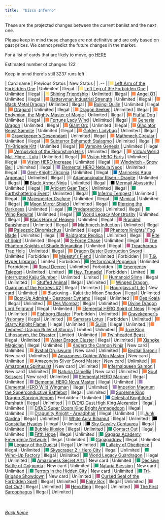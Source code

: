 ```yaml
---
title:  "Disco Inferno"
---
```


These are the projected changes between the current banlist and the next one.

Please keep in mind these changes are not definitive and are only based on past prices. We cannot predict the future changes in the market.

For a list of cards that are likely to move, go [HERE](closeprices)

Estimated number of changes: 122

Keep in mind there's still 3237 runs left

| Card name | Previous Status | New Status |
| :-- |
|<img src="assets/vanilla.png" alt="Normal Monster" width="12" height="12"/> [Left Arm of the Forbidden One](https://db.ygoprodeck.com/card/?search=Left%20Arm%20of%20the%20Forbidden%20One) | Unlimited | Illegal |
|<img src="assets/vanilla.png" alt="Normal Monster" width="12" height="12"/> [Left Leg of the Forbidden One](https://db.ygoprodeck.com/card/?search=Left%20Leg%20of%20the%20Forbidden%20One) | Unlimited | Illegal |
|<img src="assets/vanilla.png" alt="Normal Monster" width="12" height="12"/> [Shining Friendship](https://db.ygoprodeck.com/card/?search=Shining%20Friendship) | Unlimited | Illegal |
|<img src="assets/effect.png" alt="Effect Monster" width="12" height="12"/> [Angel O1](https://db.ygoprodeck.com/card/?search=Angel%20O1) | Unlimited | Illegal |
|<img src="assets/effect.png" alt="Effect Monster" width="12" height="12"/> [Batteryman Industrial Strength](https://db.ygoprodeck.com/card/?search=Batteryman%20Industrial%20Strength) | Unlimited | Illegal |
|<img src="assets/effect.png" alt="Effect Monster" width="12" height="12"/> [Black Metal Dragon](https://db.ygoprodeck.com/card/?search=Black%20Metal%20Dragon) | Unlimited | Illegal |
|<img src="assets/effect.png" alt="Effect Monster" width="12" height="12"/> [Bujingi Quilin](https://db.ygoprodeck.com/card/?search=Bujingi%20Quilin) | Unlimited | Illegal |
|<img src="assets/effect.png" alt="Effect Monster" width="12" height="12"/> [Dragard](https://db.ygoprodeck.com/card/?search=Dragard) | Unlimited | Illegal |
|<img src="assets/effect.png" alt="Effect Monster" width="12" height="12"/> [Dragon Seeker](https://db.ygoprodeck.com/card/?search=Dragon%20Seeker) | Unlimited | Illegal |
|<img src="assets/effect.png" alt="Effect Monster" width="12" height="12"/> [Endymion, the Mighty Master of Magic](https://db.ygoprodeck.com/card/?search=Endymion,%20the%20Mighty%20Master%20of%20Magic) | Unlimited | Illegal |
|<img src="assets/effect.png" alt="Effect Monster" width="12" height="12"/> [Fluffal Dog](https://db.ygoprodeck.com/card/?search=Fluffal%20Dog) | Unlimited | Illegal |
|<img src="assets/effect.png" alt="Effect Monster" width="12" height="12"/> [Fortune Lady Wind](https://db.ygoprodeck.com/card/?search=Fortune%20Lady%20Wind) | Unlimited | Illegal |
|<img src="assets/effect.png" alt="Effect Monster" width="12" height="12"/> [Genesis Dragon](https://db.ygoprodeck.com/card/?search=Genesis%20Dragon) | Unlimited | Illegal |
|<img src="assets/effect.png" alt="Effect Monster" width="12" height="12"/> [Giant Orc](https://db.ygoprodeck.com/card/?search=Giant%20Orc) | Unlimited | Illegal |
|<img src="assets/effect.png" alt="Effect Monster" width="12" height="12"/> [Gladiator Beast Samnite](https://db.ygoprodeck.com/card/?search=Gladiator%20Beast%20Samnite) | Unlimited | Illegal |
|<img src="assets/effect.png" alt="Effect Monster" width="12" height="12"/> [Golden Ladybug](https://db.ygoprodeck.com/card/?search=Golden%20Ladybug) | Unlimited | Illegal |
|<img src="assets/effect.png" alt="Effect Monster" width="12" height="12"/> [Gravekeeper's Descendant](https://db.ygoprodeck.com/card/?search=Gravekeeper's%20Descendant) | Unlimited | Illegal |
|<img src="assets/effect.png" alt="Effect Monster" width="12" height="12"/> [Mathmech Circular](https://db.ygoprodeck.com/card/?search=Mathmech%20Circular) | Unlimited | Illegal |
|<img src="assets/effect.png" alt="Effect Monster" width="12" height="12"/> [Subterror Behemoth Stalagmo](https://db.ygoprodeck.com/card/?search=Subterror%20Behemoth%20Stalagmo) | Unlimited | Illegal |
|<img src="assets/effect.png" alt="Effect Monster" width="12" height="12"/> [Tri-Brigade Kitt](https://db.ygoprodeck.com/card/?search=Tri-Brigade%20Kitt) | Unlimited | Illegal |
|<img src="assets/effect.png" alt="Effect Monster" width="12" height="12"/> [Vampire Genesis](https://db.ygoprodeck.com/card/?search=Vampire%20Genesis) | Unlimited | Illegal |
|<img src="assets/effect.png" alt="Effect Monster" width="12" height="12"/> [Vernusylph of the Flourishing Hills](https://db.ygoprodeck.com/card/?search=Vernusylph%20of%20the%20Flourishing%20Hills) | Unlimited | Illegal |
|<img src="assets/effect.png" alt="Effect Monster" width="12" height="12"/> [Virtual World Mai-Hime - Lulu](https://db.ygoprodeck.com/card/?search=Virtual%20World%20Mai-Hime%20-%20Lulu) | Unlimited | Illegal |
|<img src="assets/effect.png" alt="Effect Monster" width="12" height="12"/> [Vision HERO Faris](https://db.ygoprodeck.com/card/?search=Vision%20HERO%20Faris) | Unlimited | Illegal |
|<img src="assets/effect.png" alt="Effect Monster" width="12" height="12"/> [Vision HERO Increase](https://db.ygoprodeck.com/card/?search=Vision%20HERO%20Increase) | Unlimited | Illegal |
|<img src="assets/effect.png" alt="Effect Monster" width="12" height="12"/> [Windwitch - Snow Bell](https://db.ygoprodeck.com/card/?search=Windwitch%20-%20Snow%20Bell) | Unlimited | Illegal |
|<img src="assets/fusion.png" alt="XYZ Fusion" width="12" height="12"/> [Elemental HERO Nebula Neos](https://db.ygoprodeck.com/card/?search=Elemental%20HERO%20Nebula%20Neos) | Unlimited | Illegal |
|<img src="assets/fusion.png" alt="XYZ Fusion" width="12" height="12"/> [Gem-Knight Zirconia](https://db.ygoprodeck.com/card/?search=Gem-Knight%20Zirconia) | Unlimited | Illegal |
|<img src="assets/link.png" alt="Link Monster" width="12" height="12"/> [Marincess Aqua Argonaut](https://db.ygoprodeck.com/card/?search=Marincess%20Aqua%20Argonaut) | Unlimited | Illegal |
|<img src="assets/synchro.png" alt="Synchro Monster" width="12" height="12"/> [Adamancipator Risen - Dragite](https://db.ygoprodeck.com/card/?search=Adamancipator%20Risen%20-%20Dragite) | Unlimited | Illegal |
|<img src="assets/xyz.png" alt="XYZ Monster" width="12" height="12"/> [Blade Armor Ninja](https://db.ygoprodeck.com/card/?search=Blade%20Armor%20Ninja) | Unlimited | Illegal |
|<img src="assets/xyz.png" alt="XYZ Monster" width="12" height="12"/> [Mermail Abysstrite](https://db.ygoprodeck.com/card/?search=Mermail%20Abysstrite) | Unlimited | Illegal |
|<img src="assets/spell.png" alt="Spell" width="12" height="12"/> [Ancient Gear Tank](https://db.ygoprodeck.com/card/?search=Ancient%20Gear%20Tank) | Unlimited | Illegal |
|<img src="assets/spell.png" alt="Spell" width="12" height="12"/> [Earthshattering Event](https://db.ygoprodeck.com/card/?search=Earthshattering%20Event) | Unlimited | Illegal |
|<img src="assets/spell.png" alt="Spell" width="12" height="12"/> [Inferno Tempest](https://db.ygoprodeck.com/card/?search=Inferno%20Tempest) | Unlimited | Illegal |
|<img src="assets/spell.png" alt="Spell" width="12" height="12"/> [Majespecter Cyclone](https://db.ygoprodeck.com/card/?search=Majespecter%20Cyclone) | Unlimited | Illegal |
|<img src="assets/spell.png" alt="Spell" width="12" height="12"/> [Mimicat](https://db.ygoprodeck.com/card/?search=Mimicat) | Unlimited | Illegal |
|<img src="assets/spell.png" alt="Spell" width="12" height="12"/> [Moon Mirror Shield](https://db.ygoprodeck.com/card/?search=Moon%20Mirror%20Shield) | Unlimited | Illegal |
|<img src="assets/spell.png" alt="Spell" width="12" height="12"/> [Piercing the Darkness](https://db.ygoprodeck.com/card/?search=Piercing%20the%20Darkness) | Unlimited | Illegal |
|<img src="assets/spell.png" alt="Spell" width="12" height="12"/> [Predapractice](https://db.ygoprodeck.com/card/?search=Predapractice) | Unlimited | Illegal |
|<img src="assets/spell.png" alt="Spell" width="12" height="12"/> [Wing Requital](https://db.ygoprodeck.com/card/?search=Wing%20Requital) | Unlimited | Illegal |
|<img src="assets/spell.png" alt="Spell" width="12" height="12"/> [World Legacy Monstrosity](https://db.ygoprodeck.com/card/?search=World%20Legacy%20Monstrosity) | Unlimited | Illegal |
|<img src="assets/trap.png" alt="Trap" width="12" height="12"/> [Black Horn of Heaven](https://db.ygoprodeck.com/card/?search=Black%20Horn%20of%20Heaven) | Unlimited | Illegal |
|<img src="assets/trap.png" alt="Trap" width="12" height="12"/> [Branded Banishment](https://db.ygoprodeck.com/card/?search=Branded%20Banishment) | Unlimited | Illegal |
|<img src="assets/trap.png" alt="Trap" width="12" height="12"/> [Mathmech Induction](https://db.ygoprodeck.com/card/?search=Mathmech%20Induction) | Unlimited | Illegal |
|<img src="assets/trap.png" alt="Trap" width="12" height="12"/> [Paleozoic Dinomischus](https://db.ygoprodeck.com/card/?search=Paleozoic%20Dinomischus) | Unlimited | Illegal |
|<img src="assets/trap.png" alt="Trap" width="12" height="12"/> [Phantom Knights' Fog Blade](https://db.ygoprodeck.com/card/?search=Phantom%20Knights'%20Fog%20Blade) | Unlimited | Illegal |
|<img src="assets/trap.png" alt="Trap" width="12" height="12"/> [Raidraptor Replica](https://db.ygoprodeck.com/card/?search=Raidraptor%20Replica) | Unlimited | Illegal |
|<img src="assets/trap.png" alt="Trap" width="12" height="12"/> [Rite of Spirit](https://db.ygoprodeck.com/card/?search=Rite%20of%20Spirit) | Unlimited | Illegal |
|<img src="assets/trap.png" alt="Trap" width="12" height="12"/> [S-Force Chase](https://db.ygoprodeck.com/card/?search=S-Force%20Chase) | Unlimited | Illegal |
|<img src="assets/trap.png" alt="Trap" width="12" height="12"/> [The Phantom Knights of Shade Brigandine](https://db.ygoprodeck.com/card/?search=The%20Phantom%20Knights%20of%20Shade%20Brigandine) | Unlimited | Illegal |
|<img src="assets/trap.png" alt="Trap" width="12" height="12"/> [Treacherous Trap Hole](https://db.ygoprodeck.com/card/?search=Treacherous%20Trap%20Hole) | Unlimited | Illegal |
|<img src="assets/effect.png" alt="Effect Monster" width="12" height="12"/> [Dragon Buster Destruction Sword](https://db.ygoprodeck.com/card/?search=Dragon%20Buster%20Destruction%20Sword) | Unlimited | Forbidden |
|<img src="assets/effect.png" alt="Effect Monster" width="12" height="12"/> [Majesty's Fiend](https://db.ygoprodeck.com/card/?search=Majesty's%20Fiend) | Unlimited | Forbidden |
|<img src="assets/synchro.png" alt="Synchro Monster" width="12" height="12"/> [T.G. Hyper Librarian](https://db.ygoprodeck.com/card/?search=T.G.%20Hyper%20Librarian) | Limited | Forbidden |
|<img src="assets/spell.png" alt="Spell" width="12" height="12"/> [Performapal Popperup](https://db.ygoprodeck.com/card/?search=Performapal%20Popperup) | Unlimited | Forbidden |
|<img src="assets/trap.png" alt="Trap" width="12" height="12"/> [Royal Decree](https://db.ygoprodeck.com/card/?search=Royal%20Decree) | Unlimited | Forbidden |
|<img src="assets/spell.png" alt="Spell" width="12" height="12"/> [Emergency Teleport](https://db.ygoprodeck.com/card/?search=Emergency%20Teleport) | Unlimited | Limited |
|<img src="assets/spell.png" alt="Spell" width="12" height="12"/> [Hey, Trunade!](https://db.ygoprodeck.com/card/?search=Hey,%20Trunade!) | Forbidden | Limited |
|<img src="assets/spell.png" alt="Spell" width="12" height="12"/> [Interrupted Kaiju Slumber](https://db.ygoprodeck.com/card/?search=Interrupted%20Kaiju%20Slumber) | Unlimited | Limited |
|<img src="assets/vanilla.png" alt="Normal Monster" width="12" height="12"/> [Humanoid Slime](https://db.ygoprodeck.com/card/?search=Humanoid%20Slime) | Illegal | Unlimited |
|<img src="assets/vanilla.png" alt="Normal Monster" width="12" height="12"/> [Stuffed Animal](https://db.ygoprodeck.com/card/?search=Stuffed%20Animal) | Illegal | Unlimited |
|<img src="assets/vanilla.png" alt="Normal Monster" width="12" height="12"/> [Winged Dragon, Guardian of the Fortress #2](https://db.ygoprodeck.com/card/?search=Winged%20Dragon,%20Guardian%20of%20the%20Fortress%20#2) | Illegal | Unlimited |
|<img src="assets/vanilla.png" alt="Normal Monster" width="12" height="12"/> [Hourglass of Life](https://db.ygoprodeck.com/card/?search=Hourglass%20of%20Life) | New card | Unlimited |
|<img src="assets/effect.png" alt="Effect Monster" width="12" height="12"/> [Blackwing - Kalut the Moon Shadow](https://db.ygoprodeck.com/card/?search=Blackwing%20-%20Kalut%20the%20Moon%20Shadow) | Illegal | Unlimited |
|<img src="assets/effect.png" alt="Effect Monster" width="12" height="12"/> [Boot-Up Admiral - Destroyer Dynamo](https://db.ygoprodeck.com/card/?search=Boot-Up%20Admiral%20-%20Destroyer%20Dynamo) | Illegal | Unlimited |
|<img src="assets/effect.png" alt="Effect Monster" width="12" height="12"/> [Des Koala](https://db.ygoprodeck.com/card/?search=Des%20Koala) | Illegal | Unlimited |
|<img src="assets/effect.png" alt="Effect Monster" width="12" height="12"/> [Des Wombat](https://db.ygoprodeck.com/card/?search=Des%20Wombat) | Illegal | Unlimited |
|<img src="assets/effect.png" alt="Effect Monster" width="12" height="12"/> [Divine Dragon Lord Felgrand](https://db.ygoprodeck.com/card/?search=Divine%20Dragon%20Lord%20Felgrand) | Illegal | Unlimited |
|<img src="assets/effect.png" alt="Effect Monster" width="12" height="12"/> [Elemental HERO Spirit of Neos](https://db.ygoprodeck.com/card/?search=Elemental%20HERO%20Spirit%20of%20Neos) | Illegal | Unlimited |
|<img src="assets/effect.png" alt="Effect Monster" width="12" height="12"/> [Fishborg Blaster](https://db.ygoprodeck.com/card/?search=Fishborg%20Blaster) | Forbidden | Unlimited |
|<img src="assets/effect.png" alt="Effect Monster" width="12" height="12"/> [Gravekeeper's Visionary](https://db.ygoprodeck.com/card/?search=Gravekeeper's%20Visionary) | Illegal | Unlimited |
|<img src="assets/effect.png" alt="Effect Monster" width="12" height="12"/> [Samsara Lotus](https://db.ygoprodeck.com/card/?search=Samsara%20Lotus) | Forbidden | Unlimited |
|<img src="assets/effect.png" alt="Effect Monster" width="12" height="12"/> [Starry Knight Flamel](https://db.ygoprodeck.com/card/?search=Starry%20Knight%20Flamel) | Illegal | Unlimited |
|<img src="assets/effect.png" alt="Effect Monster" width="12" height="12"/> [Suijin](https://db.ygoprodeck.com/card/?search=Suijin) | Illegal | Unlimited |
|<img src="assets/effect.png" alt="Effect Monster" width="12" height="12"/> [Tempest, Dragon Ruler of Storms](https://db.ygoprodeck.com/card/?search=Tempest,%20Dragon%20Ruler%20of%20Storms) | Limited | Unlimited |
|<img src="assets/effect.png" alt="Effect Monster" width="12" height="12"/> [True King Lithosagym, the Disaster](https://db.ygoprodeck.com/card/?search=True%20King%20Lithosagym,%20the%20Disaster) | Limited | Unlimited |
|<img src="assets/effect.png" alt="Effect Monster" width="12" height="12"/> [Twinheaded Beast](https://db.ygoprodeck.com/card/?search=Twinheaded%20Beast) | Illegal | Unlimited |
|<img src="assets/effect.png" alt="Effect Monster" width="12" height="12"/> [Water Dragon Cluster](https://db.ygoprodeck.com/card/?search=Water%20Dragon%20Cluster) | Illegal | Unlimited |
|<img src="assets/effect.png" alt="Effect Monster" width="12" height="12"/> [Xiangke Magician](https://db.ygoprodeck.com/card/?search=Xiangke%20Magician) | Illegal | Unlimited |
|<img src="assets/effect.png" alt="Effect Monster" width="12" height="12"/> [Kagero the Cannon Ninja](https://db.ygoprodeck.com/card/?search=Kagero%20the%20Cannon%20Ninja) | New card | Unlimited |
|<img src="assets/effect.png" alt="Effect Monster" width="12" height="12"/> [Bystial Druiswurm](https://db.ygoprodeck.com/card/?search=Bystial%20Druiswurm) | New card | Unlimited |
|<img src="assets/effect.png" alt="Effect Monster" width="12" height="12"/> [Bystial Saronir](https://db.ygoprodeck.com/card/?search=Bystial%20Saronir) | New card | Unlimited |
|<img src="assets/effect.png" alt="Effect Monster" width="12" height="12"/> [Amazoness Golden Whip Master](https://db.ygoprodeck.com/card/?search=Amazoness%20Golden%20Whip%20Master) | New card | Unlimited |
|<img src="assets/effect.png" alt="Effect Monster" width="12" height="12"/> [Amazoness Silver Sword Master](https://db.ygoprodeck.com/card/?search=Amazoness%20Silver%20Sword%20Master) | New card | Unlimited |
|<img src="assets/effect.png" alt="Effect Monster" width="12" height="12"/> [Amazoness Spiritualist](https://db.ygoprodeck.com/card/?search=Amazoness%20Spiritualist) | New card | Unlimited |
|<img src="assets/effect.png" alt="Effect Monster" width="12" height="12"/> [Infernalqueen Salmon](https://db.ygoprodeck.com/card/?search=Infernalqueen%20Salmon) | New card | Unlimited |
|<img src="assets/effect.png" alt="Effect Monster" width="12" height="12"/> [Naturia Camellia](https://db.ygoprodeck.com/card/?search=Naturia%20Camellia) | New card | Unlimited |
|<img src="assets/effect.png" alt="Effect Monster" width="12" height="12"/> [Soul Scissors](https://db.ygoprodeck.com/card/?search=Soul%20Scissors) | New card | Unlimited |
|<img src="assets/fusion.png" alt="XYZ Fusion" width="12" height="12"/> [Elemental HERO Mariner](https://db.ygoprodeck.com/card/?search=Elemental%20HERO%20Mariner) | Illegal | Unlimited |
|<img src="assets/fusion.png" alt="XYZ Fusion" width="12" height="12"/> [Elemental HERO Nova Master](https://db.ygoprodeck.com/card/?search=Elemental%20HERO%20Nova%20Master) | Illegal | Unlimited |
|<img src="assets/fusion.png" alt="XYZ Fusion" width="12" height="12"/> [Elemental HERO Wild Wingman](https://db.ygoprodeck.com/card/?search=Elemental%20HERO%20Wild%20Wingman) | Illegal | Unlimited |
|<img src="assets/fusion.png" alt="XYZ Fusion" width="12" height="12"/> [Imperion Magnum the Superconductive Battlebot](https://db.ygoprodeck.com/card/?search=Imperion%20Magnum%20the%20Superconductive%20Battlebot) | Illegal | Unlimited |
|<img src="assets/fusion.png" alt="XYZ Fusion" width="12" height="12"/> [Supreme King Dragon Starving Venom](https://db.ygoprodeck.com/card/?search=Supreme%20King%20Dragon%20Starving%20Venom) | Forbidden | Unlimited |
|<img src="assets/link.png" alt="Link Monster" width="12" height="12"/> [Celestial Knightlord Parshath](https://db.ygoprodeck.com/card/?search=Celestial%20Knightlord%20Parshath) | Illegal | Unlimited |
|<img src="assets/synchro.png" alt="Synchro Monster" width="12" height="12"/> [D/D/D Gust High King Alexander](https://db.ygoprodeck.com/card/?search=D/D/D%20Gust%20High%20King%20Alexander) | Illegal | Unlimited |
|<img src="assets/synchro.png" alt="Synchro Monster" width="12" height="12"/> [D/D/D Super Doom King Bright Armageddon](https://db.ygoprodeck.com/card/?search=D/D/D%20Super%20Doom%20King%20Bright%20Armageddon) | Illegal | Unlimited |
|<img src="assets/synchro.png" alt="Synchro Monster" width="12" height="12"/> [Dragunity Knight - Areadbhair](https://db.ygoprodeck.com/card/?search=Dragunity%20Knight%20-%20Areadbhair) | Illegal | Unlimited |
|<img src="assets/synchro.png" alt="Synchro Monster" width="12" height="12"/> [Junk Gardna](https://db.ygoprodeck.com/card/?search=Junk%20Gardna) | Illegal | Unlimited |
|<img src="assets/synchro.png" alt="Synchro Monster" width="12" height="12"/> [White Aura Bihamut](https://db.ygoprodeck.com/card/?search=White%20Aura%20Bihamut) | Illegal | Unlimited |
|<img src="assets/xyz.png" alt="XYZ Monster" width="12" height="12"/> [Constellar Hyades](https://db.ygoprodeck.com/card/?search=Constellar%20Hyades) | Illegal | Unlimited |
|<img src="assets/xyz.png" alt="XYZ Monster" width="12" height="12"/> [Sky Cavalry Centaurea](https://db.ygoprodeck.com/card/?search=Sky%20Cavalry%20Centaurea) | Illegal | Unlimited |
|<img src="assets/spell.png" alt="Spell" width="12" height="12"/> [Bubble Illusion](https://db.ygoprodeck.com/card/?search=Bubble%20Illusion) | Illegal | Unlimited |
|<img src="assets/spell.png" alt="Spell" width="12" height="12"/> [Contact Out](https://db.ygoprodeck.com/card/?search=Contact%20Out) | Illegal | Unlimited |
|<img src="assets/spell.png" alt="Spell" width="12" height="12"/> [Fifth Hope](https://db.ygoprodeck.com/card/?search=Fifth%20Hope) | Illegal | Unlimited |
|<img src="assets/spell.png" alt="Spell" width="12" height="12"/> [Gagaga Academy Emergency Network](https://db.ygoprodeck.com/card/?search=Gagaga%20Academy%20Emergency%20Network) | Illegal | Unlimited |
|<img src="assets/spell.png" alt="Spell" width="12" height="12"/> [Gagagadraw](https://db.ygoprodeck.com/card/?search=Gagagadraw) | Illegal | Unlimited |
|<img src="assets/spell.png" alt="Spell" width="12" height="12"/> [Legacy of the Duelist](https://db.ygoprodeck.com/card/?search=Legacy%20of%20the%20Duelist) | Illegal | Unlimited |
|<img src="assets/spell.png" alt="Spell" width="12" height="12"/> [Lullaby of Obedience](https://db.ygoprodeck.com/card/?search=Lullaby%20of%20Obedience) | Illegal | Unlimited |
|<img src="assets/spell.png" alt="Spell" width="12" height="12"/> [Skyscraper 2 - Hero City](https://db.ygoprodeck.com/card/?search=Skyscraper%202%20-%20Hero%20City) | Illegal | Unlimited |
|<img src="assets/spell.png" alt="Spell" width="12" height="12"/> [Wind-Up Factory](https://db.ygoprodeck.com/card/?search=Wind-Up%20Factory) | Illegal | Unlimited |
|<img src="assets/spell.png" alt="Spell" width="12" height="12"/> [World Legacy Guardragon](https://db.ygoprodeck.com/card/?search=World%20Legacy%20Guardragon) | Illegal | Unlimited |
|<img src="assets/spell.png" alt="Spell" width="12" height="12"/> [Amazoness Secret Arts](https://db.ygoprodeck.com/card/?search=Amazoness%20Secret%20Arts) | New card | Unlimited |
|<img src="assets/spell.png" alt="Spell" width="12" height="12"/> [Decisive Battle of Golgonda](https://db.ygoprodeck.com/card/?search=Decisive%20Battle%20of%20Golgonda) | New card | Unlimited |
|<img src="assets/spell.png" alt="Spell" width="12" height="12"/> [Naturia Blessing](https://db.ygoprodeck.com/card/?search=Naturia%20Blessing) | New card | Unlimited |
|<img src="assets/spell.png" alt="Spell" width="12" height="12"/> [Terrors in the Hidden City](https://db.ygoprodeck.com/card/?search=Terrors%20in%20the%20Hidden%20City) | New card | Unlimited |
|<img src="assets/spell.png" alt="Spell" width="12" height="12"/> [Tri-Brigade Showdown](https://db.ygoprodeck.com/card/?search=Tri-Brigade%20Showdown) | New card | Unlimited |
|<img src="assets/trap.png" alt="Trap" width="12" height="12"/> [Cursed Seal of the Forbidden Spell](https://db.ygoprodeck.com/card/?search=Cursed%20Seal%20of%20the%20Forbidden%20Spell) | Illegal | Unlimited |
|<img src="assets/trap.png" alt="Trap" width="12" height="12"/> [Fairy Box](https://db.ygoprodeck.com/card/?search=Fairy%20Box) | Illegal | Unlimited |
|<img src="assets/trap.png" alt="Trap" width="12" height="12"/> [Get Out!](https://db.ygoprodeck.com/card/?search=Get%20Out!) | Illegal | Unlimited |
|<img src="assets/trap.png" alt="Trap" width="12" height="12"/> [Hero Ring](https://db.ygoprodeck.com/card/?search=Hero%20Ring) | Illegal | Unlimited |
|<img src="assets/trap.png" alt="Trap" width="12" height="12"/> [The First Sarcophagus](https://db.ygoprodeck.com/card/?search=The%20First%20Sarcophagus) | Illegal | Unlimited |

<br>

###### [Back home](index)